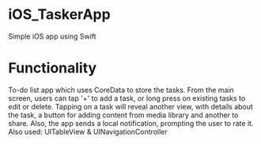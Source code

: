 # iOS_TaskerApp
 Simple iOS app using Swift
# Functionality
 To-do list app which uses CoreData to store the tasks. From the main screen, users can tap '+' to add a task, or long press on existing tasks to edit or delete.
 Tapping on a task will reveal another view, with details about the task, a button for adding content from media library and another to share. Also, the app sends a local notification, prompting the user to rate it. Also used: UITableView & UINavigationController
